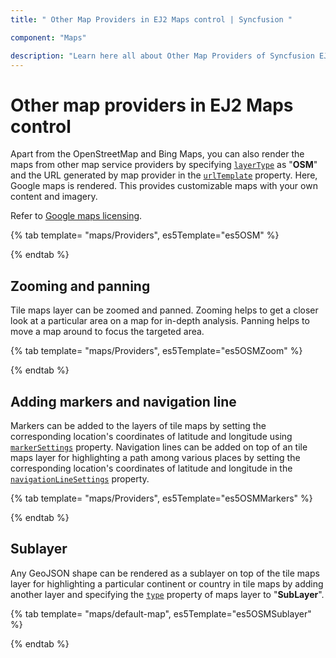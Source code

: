 ```yaml
---
title: " Other Map Providers in EJ2 Maps control | Syncfusion "

component: "Maps"

description: "Learn here all about Other Map Providers of Syncfusion EJ2 Maps control and more."
---
```


# Other map providers in EJ2 Maps control

Apart from the OpenStreetMap and Bing Maps, you can also render the maps from other map service providers by specifying [`layerType`](../api/maps/layerSettingsModel/#layertype) as "**OSM**" and the URL generated by map provider in the [`urlTemplate`](../api/maps/layerSettingsModel/#urlTemplate) property. Here, Google maps is rendered. This provides customizable maps with your own content and imagery.

Refer to [Google maps licensing](https://developers.google.com/maps/terms#10-license-restrictions).

{% tab template= "maps/Providers", es5Template="es5OSM" %}

{% endtab %}

## Zooming and panning

Tile maps layer can be zoomed and panned. Zooming helps to get a closer look at a particular area on a map for in-depth analysis. Panning helps to move a map around to focus the targeted area.

{% tab template= "maps/Providers", es5Template="es5OSMZoom" %}

{% endtab %}

## Adding markers and navigation line

Markers can be added to the layers of tile maps by setting the corresponding location's coordinates of latitude and longitude using [`markerSettings`](../api/maps/layerSettingsModel/#markersettings) property. Navigation lines can be added on top of an tile maps layer for highlighting a path among various places by setting the corresponding location's coordinates of latitude and longitude in the [`navigationLineSettings`](../api/maps/layerSettingsModel/#navigationlinesettings) property.

{% tab template= "maps/Providers", es5Template="es5OSMMarkers" %}

{% endtab %}

## Sublayer

Any GeoJSON shape can be rendered as a sublayer on top of the tile maps layer for highlighting a particular continent or country in tile maps by adding another layer and specifying the [`type`](../api/maps/layerSettingsModel/#type) property of maps layer to "**SubLayer**".

{% tab template= "maps/default-map", es5Template="es5OSMSublayer" %}

{% endtab %}
